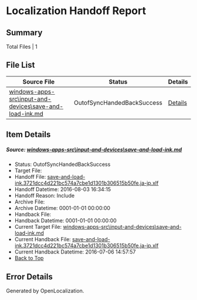 # <a name='report-top'></a> Localization Handoff Report

## Summary
 Total Files | 1

## File List
 Source File | Status | Details 
 ----------- | ------ | ------- 
 [windows-apps-src\input-and-devices\save-and-load-ink.md](https://github.com/Microsoft/windows-apps/blob/be3ec5b457184ac450836b57ec7eaa940d89919a/windows-apps-src/input-and-devices/save-and-load-ink.md) | OutofSyncHandedBackSuccess | [Details](#b89dfe37a2669fc1d8ea4f2a66013e4c0ee6337d4299)

## Item Details
##### <a name='b89dfe37a2669fc1d8ea4f2a66013e4c0ee6337d4299'></a> Source: [windows-apps-src\input-and-devices\save-and-load-ink.md](https://github.com/Microsoft/windows-apps/blob/be3ec5b457184ac450836b57ec7eaa940d89919a/windows-apps-src/input-and-devices/save-and-load-ink.md)
* Status: OutofSyncHandedBackSuccess
* Target File: 
* Handoff File: [save-and-load-ink.3721dcc4d221bc574a7cbe1d1301b306515b50fe.ja-jp.xlf](https://github.com/Microsoft/WDG.handoff/blob/4185dc2d99987945b69e5ad931082c6e6e1de5e6/ol-handoff/Microsoft/windows-apps.ja-jp/master/save-and-load-ink.3721dcc4d221bc574a7cbe1d1301b306515b50fe.ja-jp.xlf)
* Handoff Datetime: 2016-08-03 16:34:15
* Handoff Reason: Include
* Archive File: 
* Archive Datetime: 0001-01-01 00:00:00
* Handback File: 
* Handback Datetime: 0001-01-01 00:00:00
* Current Target File: [windows-apps-src\input-and-devices\save-and-load-ink.md](https://github.com/Microsoft/windows-apps.ja-jp/blob/50184089ee68f46cd2f416adf3a3994777b91210/windows-apps-src/input-and-devices/save-and-load-ink.md)
* Current Handback File: [save-and-load-ink.3721dcc4d221bc574a7cbe1d1301b306515b50fe.ja-jp.xlf](https://github.com/Microsoft/WDG.handback/blob/4b30c8e256811740592ee2bde985c1f06955abde/ol-handback/Microsoft/windows-apps.ja-jp/master/save-and-load-ink.3721dcc4d221bc574a7cbe1d1301b306515b50fe.ja-jp.xlf)
* Current Handback Datetime: 2016-07-06 14:57:57
* [Back to Top](#report-top)


## Error Details

Generated by OpenLocalization.
